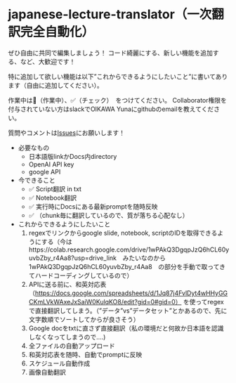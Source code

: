 # japanese-lecture-translator（一次翻訳完全自動化）

ぜひ自由に共同で編集しましょう！
コード綺麗にする、新しい機能を追加する、など、大歓迎です！

特に追加して欲しい機能は以下”これからできるようにしたいこと”に書いてあります（自由に追加してください）。

作業中は🚧（作業中）、✅（チェック）　をつけてください。
Collaborator権限を付与されていない方はslackでOIKAWA Yunaにgithubのemailを教えてください。

質問やコメントは[Issues](https://github.com/yunaoikawa/japanese-lecture-translator/issues)にお願いします！


- 必要なもの
  - 日本語版linkかDocs内directory
  - OpenAI API key
  - google API
- 今できること
  - ✅ Script翻訳 in txt
  - ✅ Notebook翻訳
  - ✅ 実行時にDocsにある最新promptを随時反映
  - ✅ （chunk毎に翻訳しているので、質が落ちる心配なし）
- これからできるようにしたいこと
  1.  regexでリンクからgoogle slide, notebook, scriptのIDを取得できるようにする（今はhttps://colab.research.google.com/drive/1wPAkQ3DgqpJzQ6hCL60yuvbZby_r4Aa8?usp=drive_link　みたいなのから1wPAkQ3DgqpJzQ6hCL60yuvbZby_r4Aa8　の部分を手動で取ってきてハードコーディングしているので）
  2.  APIに送る前に、和英対応表 （https://docs.google.com/spreadsheets/d/1Jq87j4FvlDyt4wHHyGGCKmLVkWAxeJxSaiW0KulqKO8/edit?gid=0#gid=0） を使ってregexで直接翻訳してしまう。（”データ”vs”データセット”とかあるので、先に文字数順でソートしてからが良さそう）
  3.  Google docをtxtに直さず直接翻訳（私の環境だと何故か日本語を認識しなくなってしまうので....)
  4.  全ファイルの自動アップロード
  5.  和英対応表を随時、自動でpromptに反映
  6.  スケジュール自動作成
  7.  画像自動翻訳
